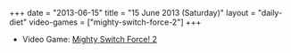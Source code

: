 +++
date = "2013-06-15"
title = "15 June 2013 (Saturday)"
layout = "daily-diet"
video-games = ["mighty-switch-force-2"]
+++


* Video Game: [Mighty Switch Force! 2](/video-games/mighty-switch-force-2)